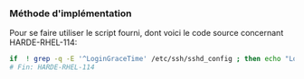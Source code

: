 ### Méthode d'implémentation
Pour se faire utiliser le script fourni, dont voici le code source concernant HARDE-RHEL-114:
```bash
if  ! grep -q -E '^LoginGraceTime' /etc/ssh/sshd_config ; then echo "LoginGraceTime 60">> /etc/ssh/sshd_config; fi
# Fin: HARDE-RHEL-114
```
